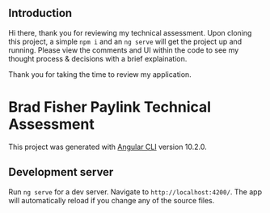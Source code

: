 ## Introduction

Hi there, thank you for reviewing my technical assessment. Upon cloning this project, a simple `npm i` and an `ng serve` will get the project up and running.
Please view the comments and UI within the code to see my thought process & decisions with a brief explaination.

Thank you for taking the time to review my application.

# Brad Fisher Paylink Technical Assessment

This project was generated with [Angular CLI](https://github.com/angular/angular-cli) version 10.2.0.

## Development server

Run `ng serve` for a dev server. Navigate to `http://localhost:4200/`. The app will automatically reload if you change any of the source files.
